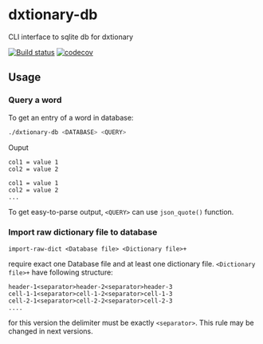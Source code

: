 # dxtionary-db
CLI interface to sqlite db for dxtionary

[![Build status](https://ci.appveyor.com/api/projects/status/vjp4au63vmaqe0c6?svg=true)](https://ci.appveyor.com/project/hpb-htw/dxtionary-db)
[![codecov](https://codecov.io/gh/hpb-htw/dxtionary-db/branch/master/graph/badge.svg)](https://codecov.io/gh/hpb-htw/dxtionary-db)



## Usage
### Query a word
To get an entry of a word in database:
```sh
./dxtionary-db <DATABASE> <QUERY>
```

Ouput

```text
col1 = value 1
col2 = value 2

col1 = value 1
col2 = value 2
...
```

To get easy-to-parse output, `<QUERY>` can use `json_quote()` function.


### Import raw dictionary file to database

```$bash
import-raw-dict <Database file> <Dictionary file>+
```

require exact one Database file and at least one dictionary file.
`<Dictionary file>+` have following structure:

```csv
header-1<separator>header-2<separator>header-3
cell-1-1<separator>cell-1-2<separator>cell-1-3
cell-2-1<separator>cell-2-2<separator>cell-2-3
....
```

for this version the delimiter must be exactly `<separator>`. This rule may be changed in next versions.


